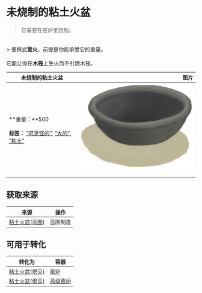 # 未烧制的粘土火盆  
> 它需要在窑炉里烧制。  
<br>  
> 便携式<b>营火</b>，前提是你能承受它的重量。<br><br>它能让你在<b>木筏</b>上生火而不引燃木筏。  
  
  未烧制的粘土火盆  |   图片   
 ----  |  ----:   
 **重量：**500<br><br>**标签：**	[“可烹饪的”](tag_Cookable.md), [“大的”](tag_Large.md), [“粘土”](tag_Clay.md)  |  <img decoding="async" src="Sprite/ClayFirePitUnfired.png" href="a.md" style="max-width:300px;max-height:300px;">   
  
## 获取来源  
来源  |  操作  
----  |  ----  
[粘土火盆(蓝图)](Bp_ClayFirePit.md)  |  蓝图制造  
## 可用于转化  
转化为  |  容器  
----  |  ----  
[粘土火盆(熄灭)](ClayFirePitExtinguished.md)  |  [窑炉](Kiln.md)  
[粘土火盆(熄灭)](ClayFirePitExtinguished.md)  |  [高级窑炉](KilnAdvanced.md)  


<script>document.title="未烧制的粘土火盆 - 卡牌生存百科 Card Survival Wiki";</script>